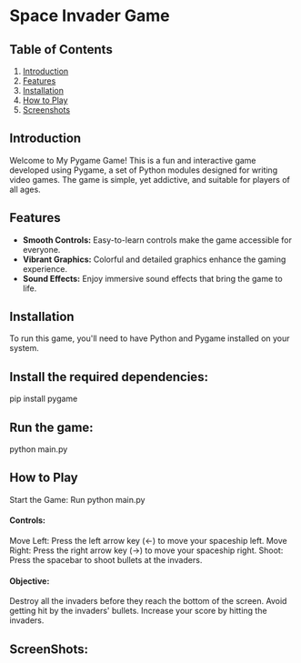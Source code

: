 # Space Invader Game

## Table of Contents
1. [Introduction](#introduction)
2. [Features](#features)
3. [Installation](#installation)
4. [How to Play](#how-to-play)
5. [Screenshots](#screenshots)

## Introduction
Welcome to My Pygame Game! This is a fun and interactive game developed using Pygame, a set of Python modules designed for writing video games. The game is simple, yet addictive, and suitable for players of all ages.

## Features
- **Smooth Controls:** Easy-to-learn controls make the game accessible for everyone.
- **Vibrant Graphics:** Colorful and detailed graphics enhance the gaming experience.
- **Sound Effects:** Enjoy immersive sound effects that bring the game to life.

## Installation
To run this game, you'll need to have Python and Pygame installed on your system.

## Install the required dependencies:
pip install pygame

## Run the game:
python main.py

## How to Play

Start the Game: Run python main.py 

#### Controls:

Move Left: Press the left arrow key (←) to move your spaceship left.
Move Right: Press the right arrow key (→) to move your spaceship right.
Shoot: Press the spacebar to shoot bullets at the invaders.

#### Objective:
Destroy all the invaders before they reach the bottom of the screen.
Avoid getting hit by the invaders' bullets.
Increase your score by hitting the invaders.

## ScreenShots:












